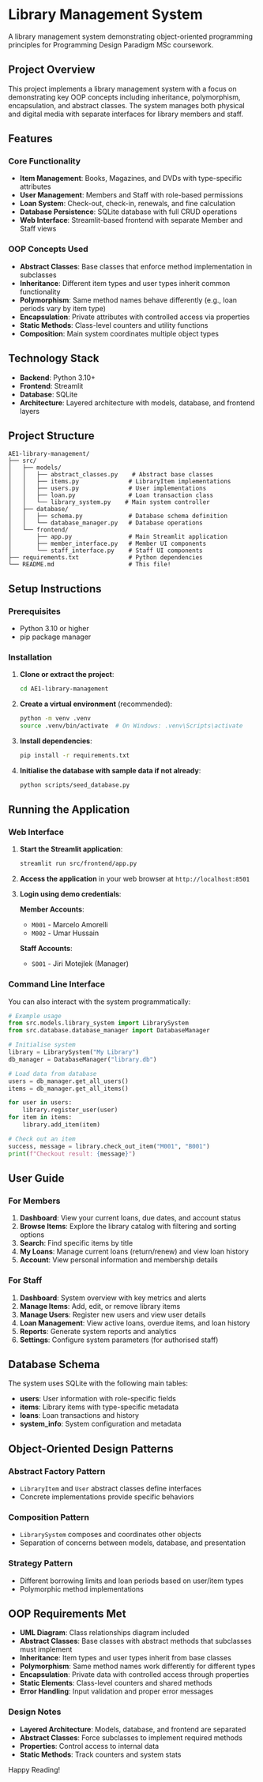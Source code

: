 # Library Management System

A library management system demonstrating object-oriented programming principles for Programming Design Paradigm MSc coursework.

## Project Overview

This project implements a library management system with a focus on demonstrating key OOP concepts including inheritance, polymorphism, encapsulation, and abstract classes. The system manages both physical and digital media with separate interfaces for library members and staff.

## Features

### Core Functionality
- **Item Management**: Books, Magazines, and DVDs with type-specific attributes
- **User Management**: Members and Staff with role-based permissions
- **Loan System**: Check-out, check-in, renewals, and fine calculation
- **Database Persistence**: SQLite database with full CRUD operations
- **Web Interface**: Streamlit-based frontend with separate Member and Staff views

### OOP Concepts Used

- **Abstract Classes**: Base classes that enforce method implementation in subclasses
- **Inheritance**: Different item types and user types inherit common functionality  
- **Polymorphism**: Same method names behave differently (e.g., loan periods vary by item type)
- **Encapsulation**: Private attributes with controlled access via properties
- **Static Methods**: Class-level counters and utility functions
- **Composition**: Main system coordinates multiple object types

## Technology Stack

- **Backend**: Python 3.10+
- **Frontend**: Streamlit
- **Database**: SQLite
- **Architecture**: Layered architecture with models, database, and frontend layers

## Project Structure

```
AE1-library-management/
├── src/
│   ├── models/
│   │   ├── abstract_classes.py    # Abstract base classes
│   │   ├── items.py              # LibraryItem implementations
│   │   ├── users.py              # User implementations
│   │   ├── loan.py               # Loan transaction class
│   │   └── library_system.py    # Main system controller
│   ├── database/
│   │   ├── schema.py             # Database schema definition
│   │   └── database_manager.py   # Database operations
│   └── frontend/
│       ├── app.py                # Main Streamlit application
│       ├── member_interface.py   # Member UI components
│       └── staff_interface.py    # Staff UI components
├── requirements.txt              # Python dependencies
└── README.md                     # This file!
```

## Setup Instructions

### Prerequisites

- Python 3.10 or higher
- pip package manager

### Installation

1. **Clone or extract the project**:
   ```bash
   cd AE1-library-management
   ```

2. **Create a virtual environment** (recommended):
   ```bash
   python -m venv .venv
   source .venv/bin/activate  # On Windows: .venv\Scripts\activate
   ```

3. **Install dependencies**:
   ```bash
   pip install -r requirements.txt
   ```

4. **Initialise the database with sample data if not already**:
   ```bash
   python scripts/seed_database.py
   ```


## Running the Application

### Web Interface

1. **Start the Streamlit application**:
   ```bash
   streamlit run src/frontend/app.py
   ```

2. **Access the application** in your web browser at `http://localhost:8501`

3. **Login using demo credentials**:

   **Member Accounts**:
   - `M001` - Marcelo Amorelli
   - `M002` - Umar Hussain

   **Staff Accounts**:
   - `S001` - Jiri Motejlek (Manager)

### Command Line Interface

You can also interact with the system programmatically:

```python
# Example usage
from src.models.library_system import LibrarySystem
from src.database.database_manager import DatabaseManager

# Initialise system
library = LibrarySystem("My Library")
db_manager = DatabaseManager("library.db")

# Load data from database
users = db_manager.get_all_users()
items = db_manager.get_all_items()

for user in users:
    library.register_user(user)
for item in items:
    library.add_item(item)

# Check out an item
success, message = library.check_out_item("M001", "B001")
print(f"Checkout result: {message}")
```

## User Guide

### For Members

1. **Dashboard**: View your current loans, due dates, and account status
2. **Browse Items**: Explore the library catalog with filtering and sorting options
3. **Search**: Find specific items by title
4. **My Loans**: Manage current loans (return/renew) and view loan history
5. **Account**: View personal information and membership details

### For Staff

1. **Dashboard**: System overview with key metrics and alerts
2. **Manage Items**: Add, edit, or remove library items
3. **Manage Users**: Register new users and view user details
4. **Loan Management**: View active loans, overdue items, and loan history
5. **Reports**: Generate system reports and analytics
6. **Settings**: Configure system parameters (for authorised staff)

## Database Schema

The system uses SQLite with the following main tables:

- **users**: User information with role-specific fields
- **items**: Library items with type-specific metadata
- **loans**: Loan transactions and history
- **system_info**: System configuration and metadata

## Object-Oriented Design Patterns

### Abstract Factory Pattern
- `LibraryItem` and `User` abstract classes define interfaces
- Concrete implementations provide specific behaviors

### Composition Pattern
- `LibrarySystem` composes and coordinates other objects
- Separation of concerns between models, database, and presentation

### Strategy Pattern
- Different borrowing limits and loan periods based on user/item types
- Polymorphic method implementations

## OOP Requirements Met

- **UML Diagram**: Class relationships diagram included
- **Abstract Classes**: Base classes with abstract methods that subclasses must implement
- **Inheritance**: Item types and user types inherit from base classes
- **Polymorphism**: Same method names work differently for different types
- **Encapsulation**: Private data with controlled access through properties
- **Static Elements**: Class-level counters and shared methods
- **Error Handling**: Input validation and proper error messages

### Design Notes

- **Layered Architecture**: Models, database, and frontend are separated
- **Abstract Classes**: Force subclasses to implement required methods
- **Properties**: Control access to internal data
- **Static Methods**: Track counters and system stats


Happy Reading!

